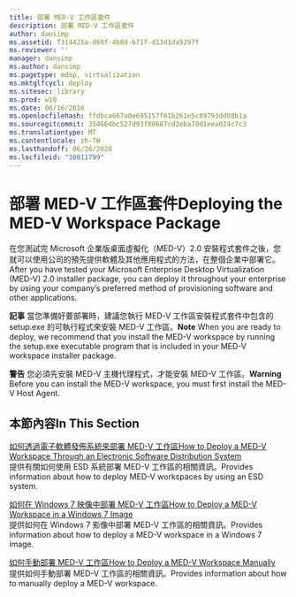 ```yaml
---
title: 部署 MED-V 工作區套件
description: 部署 MED-V 工作區套件
author: dansimp
ms.assetid: f314425a-d60f-4b8d-b71f-d13d1da9297f
ms.reviewer: ''
manager: dansimp
ms.author: dansimp
ms.pagetype: mdop, virtualization
ms.mktglfcycl: deploy
ms.sitesec: library
ms.prod: w10
ms.date: 06/16/2016
ms.openlocfilehash: ffdbca667a0e695157f61b261e5c89793dd08b1a
ms.sourcegitcommit: 354664bc527d93f80687cd2eba70d1eea024c7c3
ms.translationtype: MT
ms.contentlocale: zh-TW
ms.lasthandoff: 06/26/2020
ms.locfileid: "10811799"
---
```

# <span data-ttu-id="2daf4-103">部署 MED-V 工作區套件</span><span class="sxs-lookup"><span data-stu-id="2daf4-103">Deploying the MED-V Workspace Package</span></span>


<span data-ttu-id="2daf4-104">在您測試完 Microsoft 企業版桌面虛擬化（MED-V）2.0 安裝程式套件之後，您就可以使用公司的預先提供軟體及其他應用程式的方法，在整個企業中部署它。</span><span class="sxs-lookup"><span data-stu-id="2daf4-104">After you have tested your Microsoft Enterprise Desktop Virtualization (MED-V) 2.0 installer package, you can deploy it throughout your enterprise by using your company’s preferred method of provisioning software and other applications.</span></span>

<span data-ttu-id="2daf4-105">**記事** 當您準備好要部署時，建議您執行 MED-V 工作區安裝程式套件中包含的 setup.exe 的可執行程式來安裝 MED-V 工作區。</span><span class="sxs-lookup"><span data-stu-id="2daf4-105">**Note** When you are ready to deploy, we recommend that you install the MED-V workspace by running the setup.exe executable program that is included in your MED-V workspace installer package.</span></span>

 

<span data-ttu-id="2daf4-106">**警告** 您必須先安裝 MED-V 主機代理程式，才能安裝 MED-V 工作區。</span><span class="sxs-lookup"><span data-stu-id="2daf4-106">**Warning** Before you can install the MED-V workspace, you must first install the MED-V Host Agent.</span></span>

 

## <span data-ttu-id="2daf4-107">本節內容</span><span class="sxs-lookup"><span data-stu-id="2daf4-107">In This Section</span></span>


<a href="" id="how-to-deploy-a-med-v-workspace-through-an-electronic-software-distribution-system"></a>[<span data-ttu-id="2daf4-108">如何透過電子軟體發佈系統來部署 MED-V 工作區</span><span class="sxs-lookup"><span data-stu-id="2daf4-108">How to Deploy a MED-V Workspace Through an Electronic Software Distribution System</span></span>](how-to-deploy-a-med-v-workspace-through-an-electronic-software-distribution-system.md)  
<span data-ttu-id="2daf4-109">提供有關如何使用 ESD 系統部署 MED-V 工作區的相關資訊。</span><span class="sxs-lookup"><span data-stu-id="2daf4-109">Provides information about how to deploy MED-V workspaces by using an ESD system.</span></span>

<a href="" id="how-to-deploy-a-med-v-workspace-in-a-windows-7-image"></a>[<span data-ttu-id="2daf4-110">如何在 Windows 7 映像中部署 MED-V 工作區</span><span class="sxs-lookup"><span data-stu-id="2daf4-110">How to Deploy a MED-V Workspace in a Windows 7 Image</span></span>](how-to-deploy-a-med-v-workspace-in-a-windows-7-image.md)  
<span data-ttu-id="2daf4-111">提供如何在 Windows 7 影像中部署 MED-V 工作區的相關資訊。</span><span class="sxs-lookup"><span data-stu-id="2daf4-111">Provides information about how to deploy a MED-V workspace in a Windows 7 image.</span></span>

<a href="" id="how-to-deploy-a-med-v-workspace-manually"></a>[<span data-ttu-id="2daf4-112">如何手動部署 MED-V 工作區</span><span class="sxs-lookup"><span data-stu-id="2daf4-112">How to Deploy a MED-V Workspace Manually</span></span>](how-to-deploy-a-med-v-workspace-manually.md)  
<span data-ttu-id="2daf4-113">提供如何手動部署 MED-V 工作區的相關資訊。</span><span class="sxs-lookup"><span data-stu-id="2daf4-113">Provides information about how to manually deploy a MED-V workspace.</span></span>

 

 





